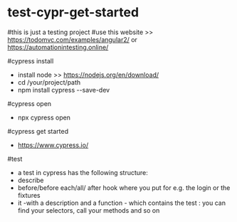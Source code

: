 # test-cypr-get-started
#this is just a testing project
#use this website >> https://todomvc.com/examples/angular2/ or https://automationintesting.online/

#cypress install
- install node >> https://nodejs.org/en/download/
- cd /your/project/path
- npm install cypress --save-dev

#cypress open
- npx cypress open

#cypress get started
- https://www.cypress.io/

#test
- a test in cypress has the following structure:
 - describe
 - before/before each/all/ after hook where you put for e.g. the login or the fixtures
 - it -with a description and a function - which contains the test : you can find your selectors, call your methods and so on
 
